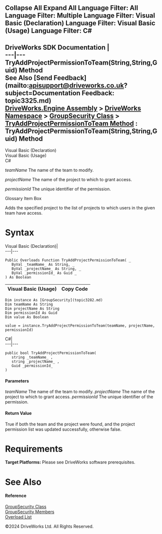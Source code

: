        

 Collapse All Expand All  Language Filter: All  Language Filter: Multiple  Language Filter: Visual Basic (Declaration) Language Filter: Visual Basic (Usage) Language Filter: C#  
---  
DriveWorks SDK Documentation  |   
---|---  
TryAddProjectPermissionToTeam(String,String,Guid) Method   
See Also [Send Feedback](mailto:apisupport@driveworks.co.uk?subject=Documentation Feedback: topic3325.md)  
[DriveWorks.Engine Assembly](topic2156.md) > [DriveWorks Namespace](topic2159.md) > [GroupSecurity Class](topic3282.md) > [TryAddProjectPermissionToTeam Method](topic3324.md) : TryAddProjectPermissionToTeam(String,String,Guid) Method  
---  
  
Visual Basic (Declaration)    
Visual Basic (Usage)    
C# 

_teamName_
    The name of the team to modify.

_projectName_
    The name of the project to which to grant access.

_permissionId_
    The unique identifier of the permission.

Glossary Item Box

Adds the specified project to the list of projects to which users in the given team have access. 

# Syntax

Visual Basic (Declaration)|   
---|---  
      
    
    Public Overloads Function TryAddProjectPermissionToTeam( _
       ByVal _teamName_ As String, _
       ByVal _projectName_ As String, _
       ByVal _permissionId_ As Guid _
    ) As Boolean  
  
Visual Basic (Usage)| Copy Code  
---|---  
      
    
    Dim instance As [GroupSecurity](topic3282.md)
    Dim teamName As String
    Dim projectName As String
    Dim permissionId As Guid
    Dim value As Boolean
     
    value = instance.TryAddProjectPermissionToTeam(teamName, projectName, permissionId)  
  
C#|   
---|---  
      
    
    public bool TryAddProjectPermissionToTeam( 
       string _teamName_ ,
       string _projectName_ ,
       Guid _permissionId_
    )  
  
#### Parameters

 _teamName_
    The name of the team to modify.
_projectName_
    The name of the project to which to grant access.
_permissionId_
    The unique identifier of the permission.

#### Return Value

True if both the team and the project were found, and the project permission list was updated successfully, otherwise false.

# Requirements

**Target Platforms:** Please see DriveWorks software prerequisites.

# See Also

#### Reference

[GroupSecurity Class](topic3282.md)   
[GroupSecurity Members](topic3283.md)   
[Overload List](topic3324.md)

©2024 DriveWorks Ltd. All Rights Reserved.
